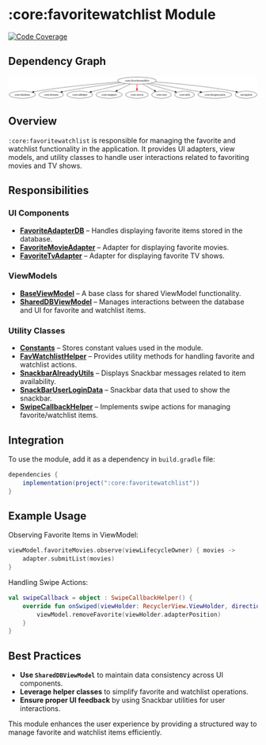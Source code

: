 # :core:favoritewatchlist Module

[![Code Coverage][core-favoritewatchlist-coverage-badge]][core-favoritewatchlist-coverage-link]

## Dependency Graph  

![Dependency graph](../../docs/images/module-graphs/core-favoritewatchlist.svg)  

## Overview

`:core:favoritewatchlist` is responsible for managing the favorite and watchlist functionality in the application. It provides UI adapters, view models, and utility classes to handle user interactions related to favoriting movies and TV shows.

## Responsibilities

### UI Components

- **[FavoriteAdapterDB](../favoritewatchlist/src/main/kotlin/com/waffiq/bazz_movies/core/favoritewatchlist/ui/adapter/FavoriteAdapterDB.kt)** – Handles displaying favorite items stored in the database.
- **[FavoriteMovieAdapter](../favoritewatchlist/src/main/kotlin/com/waffiq/bazz_movies/core/favoritewatchlist/ui/adapter/FavoriteMovieAdapter.kt)** – Adapter for displaying favorite movies.
- **[FavoriteTvAdapter](../favoritewatchlist/src/main/kotlin/com/waffiq/bazz_movies/core/favoritewatchlist/ui/adapter/FavoriteTvAdapter.kt)** – Adapter for displaying favorite TV shows.

### ViewModels

- **[BaseViewModel](../favoritewatchlist/src/main/kotlin/com/waffiq/bazz_movies/core/favoritewatchlist/ui/viewmodel/BaseViewModel.kt)** – A base class for shared ViewModel functionality.
- **[SharedDBViewModel](../favoritewatchlist/src/main/kotlin/com/waffiq/bazz_movies/core/favoritewatchlist/ui/viewmodel/SharedDBViewModel.kt)** – Manages interactions between the database and UI for favorite and watchlist items.

### Utility Classes

- **[Constants](../favoritewatchlist/src/main/kotlin/com/waffiq/bazz_movies/core/favoritewatchlist/utils/common/Constants.kt)** – Stores constant values used in the module.
- **[FavWatchlistHelper](../favoritewatchlist/src/main/kotlin/com/waffiq/bazz_movies/core/favoritewatchlist/utils/helpers/FavWatchlistHelper.kt)** – Provides utility methods for handling favorite and watchlist actions.
- **[SnackbarAlreadyUtils](../favoritewatchlist/src/main/kotlin/com/waffiq/bazz_movies/core/favoritewatchlist/utils/helpers/SnackbarAlreadyUtils.kt)** – Displays Snackbar messages related to item availability.
- **[SnackBarUserLoginData](../favoritewatchlist/src/main/kotlin/com/waffiq/bazz_movies/core/favoritewatchlist/utils/helpers/SnackBarUserLoginData.kt)** – Snackbar data that used to show the snackbar.
- **[SwipeCallbackHelper](../favoritewatchlist/src/main/kotlin/com/waffiq/bazz_movies/core/favoritewatchlist/utils/helpers/SwipeCallbackHelper.kt)** – Implements swipe actions for managing favorite/watchlist items.

## Integration

To use the module, add it as a dependency in `build.gradle` file:

```gradle
dependencies {
    implementation(project(":core:favoritewatchlist"))
}
```

## Example Usage

Observing Favorite Items in ViewModel:

```kotlin
viewModel.favoriteMovies.observe(viewLifecycleOwner) { movies ->
    adapter.submitList(movies)
}
```

Handling Swipe Actions:

```kotlin
val swipeCallback = object : SwipeCallbackHelper() {
    override fun onSwiped(viewHolder: RecyclerView.ViewHolder, direction: Int) {
        viewModel.removeFavorite(viewHolder.adapterPosition)
    }
}
```

## Best Practices

- **Use `SharedDBViewModel`** to maintain data consistency across UI components.
- **Leverage helper classes** to simplify favorite and watchlist operations.
- **Ensure proper UI feedback** by using Snackbar utilities for user interactions.

This module enhances the user experience by providing a structured way to manage favorite and watchlist items efficiently.

<!-- LINK -->

[core-favoritewatchlist-coverage-badge]: https://codecov.io/gh/waffiqaziz/BAZZ-Movies/branch/main/graph/badge.svg?flag=core-favoritewatchlist
[core-favoritewatchlist-coverage-link]: https://app.codecov.io/gh/waffiqaziz/BAZZ-Movies/tree/main/core/favoritewatchlist/src/main/kotlin/com/waffiq/bazz_movies/core/favoritewatchlist
